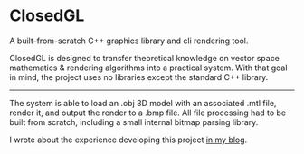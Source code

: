 # ClosedGL
A built-from-scratch C++ graphics library and cli rendering tool.

ClosedGL is designed to transfer theoretical knowledge on vector space mathematics & rendering algorithms into a practical system.
With that goal in mind, the project uses no libraries except the standard C++ library.

---

The system is able to load an .obj 3D model with an associated .mtl file, render it, and output the render to a .bmp file. All file processing had to be built from scratch, including a small internal bitmap parsing library.

I wrote about the experience developing this project [in my blog](https://blog.jamalrahman.co.uk/graphics-programming-from-scratch/).
